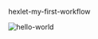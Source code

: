 hexlet-my-first-workflow

![hello-world](https://github.com/Chawku/hexlet-my-first-workflow/actions/workflows/hello-world.yml/badge.svg)
